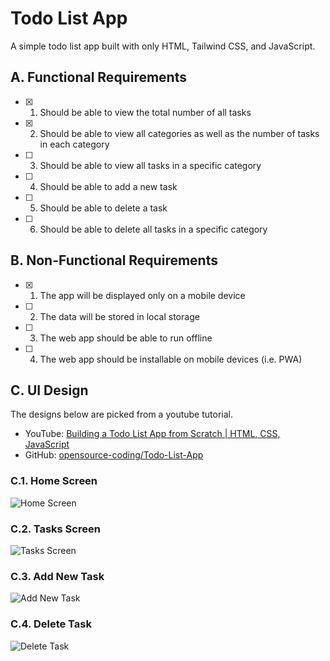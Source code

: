# Todo List App

A simple todo list app built with only HTML, Tailwind CSS, and JavaScript.

## A. Functional Requirements

- [x] 1. Should be able to view the total number of all tasks
- [x] 2. Should be able to view all categories as well as the number of tasks in each category
- [ ] 3. Should be able to view all tasks in a specific category
- [ ] 4. Should be able to add a new task
- [ ] 5. Should be able to delete a task
- [ ] 6. Should be able to delete all tasks in a specific category

## B. Non-Functional Requirements

- [x] 1. The app will be displayed only on a mobile device
- [ ] 2. The data will be stored in local storage
- [ ] 3. The web app should be able to run offline
- [ ] 4. The web app should be installable on mobile devices (i.e. PWA)

## C. UI Design

The designs below are picked from a youtube tutorial.

- YouTube: [Building a Todo List App from Scratch | HTML, CSS, JavaScript](https://www.youtube.com/watch?v=u_ocJEv6c4Q)
- GitHub: [opensource-coding/Todo-List-App](https://github.com/opensource-coding/Todo-List-App)

### C.1. Home Screen

![Home Screen](/images/home.png)

### C.2. Tasks Screen

![Tasks Screen](/images/tasks.png)

### C.3. Add New Task

![Add New Task](/images/add-task.png)

### C.4. Delete Task

![Delete Task](/images/delete-task.png)